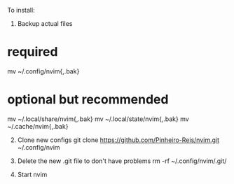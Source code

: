 To install:

1. Backup actual files
# required
mv ~/.config/nvim{,.bak}

# optional but recommended
mv ~/.local/share/nvim{,.bak}
mv ~/.local/state/nvim{,.bak}
mv ~/.cache/nvim{,.bak}

2. Clone new configs
git clone https://github.com/Pinheiro-Reis/nvim.git ~/.config/nvim

3. Delete the new .git file to don't have problems
rm -rf ~/.config/nvim/.git/ 

4. Start
nvim
